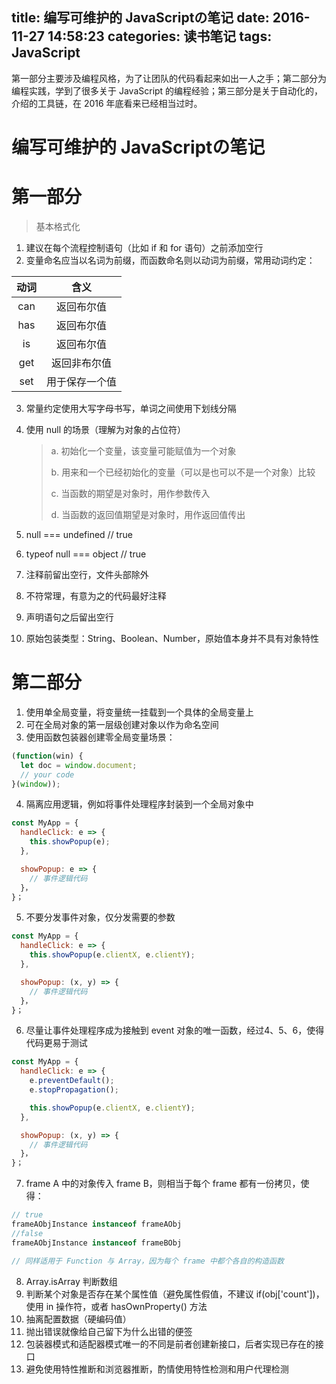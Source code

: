 title: 编写可维护的 JavaScriptの笔记
date: 2016-11-27 14:58:23
categories: 读书笔记
tags: JavaScript
---

第一部分主要涉及编程风格，为了让团队的代码看起来如出一人之手；第二部分为编程实践，学到了很多关于 JavaScript 的编程经验；第三部分是关于自动化的，介绍的工具链，在 2016 年底看来已经相当过时。
<!-- more -->

# 编写可维护的 JavaScriptの笔记

# 第一部分

> 基本格式化



1. 建议在每个流程控制语句（比如 if 和 for 语句）之前添加空行
2. 变量命名应当以名词为前缀，而函数命名则以动词为前缀，常用动词约定：

|  动词  |   含义    |
| :--: | :-----: |
| can  |  返回布尔值  |
| has  |  返回布尔值  |
|  is  |  返回布尔值  |
| get  | 返回非布尔值  |
| set  | 用于保存一个值 |

3. 常量约定使用大写字母书写，单词之间使用下划线分隔

4. 使用 null 的场景（理解为对象的占位符）

   > a. 初始化一个变量，该变量可能赋值为一个对象
   >
   > b. 用来和一个已经初始化的变量（可以是也可以不是一个对象）比较
   >
   > c. 当函数的期望是对象时，用作参数传入
   >
   > d. 当函数的返回值期望是对象时，用作返回值传出

5. null === undefined // true

6. typeof null === object // true

7. 注释前留出空行，文件头部除外

8. 不符常理，有意为之的代码最好注释

9. 声明语句之后留出空行

10. 原始包装类型：String、Boolean、Number，原始值本身并不具有对象特性



# 第二部分

1. 使用单全局变量，将变量统一挂载到一个具体的全局变量上
2. 可在全局对象的第一层级创建对象以作为命名空间
3. 使用函数包装器创建零全局变量场景：

```js
(function(win) {
  let doc = window.document;
  // your code
}(window));
```

4. 隔离应用逻辑，例如将事件处理程序封装到一个全局对象中

```js
const MyApp = {
  handleClick: e => {
    this.showPopup(e);
  },

  showPopup: e => {
    // 事件逻辑代码
  }，
}；
```

5. 不要分发事件对象，仅分发需要的参数

```js
const MyApp = {
  handleClick: e => {
    this.showPopup(e.clientX, e.clientY);
  },

  showPopup: (x, y) => {
    // 事件逻辑代码
  }，
}；
```

6. 尽量让事件处理程序成为接触到 event 对象的唯一函数，经过4、5、6，使得代码更易于测试

```js
const MyApp = {
  handleClick: e => {
    e.preventDefault();
    e.stopPropagation();

    this.showPopup(e.clientX, e.clientY);
  },

  showPopup: (x, y) => {
    // 事件逻辑代码
  }，
}；
```

7. frame A 中的对象传入 frame B，则相当于每个 frame 都有一份拷贝，使得：

```js
// true
frameAObjInstance instanceof frameAObj
//false
frameAObjInstance instanceof frameBObj

// 同样适用于 Function 与 Array，因为每个 frame 中都个各自的构造函数
```

8. Array.isArray 判断数组
9. 判断某个对象是否存在某个属性值（避免属性假值，不建议 if(obj['count'])，使用 in 操作符，或者 hasOwnProperty() 方法
10. 抽离配置数据（硬编码值）
11. 抛出错误就像给自己留下为什么出错的便签
12. 包装器模式和适配器模式唯一的不同是前者创建新接口，后者实现已存在的接口
13. 避免使用特性推断和浏览器推断，酌情使用特性检测和用户代理检测
